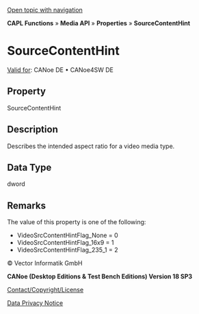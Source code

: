 [Open topic with navigation](../../../../../CANoeDEFamily.htm#Topics/CAPLFunctions/Media/Properties/CAPLfunctionSourceContentHint.md)

**CAPL Functions** » **Media API** » **Properties** » **SourceContentHint**

# SourceContentHint

[Valid for](../../../Shared/FeatureAvailability.md): CANoe DE • CANoe4SW DE

## Property

SourceContentHint

## Description

Describes the intended aspect ratio for a video media type.

## Data Type

dword

## Remarks

The value of this property is one of the following:

- VideoSrcContentHintFlag_None = 0
- VideoSrcContentHintFlag_16x9 = 1
- VideoSrcContentHintFlag_235_1 = 2

© Vector Informatik GmbH

**CANoe (Desktop Editions & Test Bench Editions) Version 18 SP3**

[Contact/Copyright/License](../../../Shared/ContactCopyrightLicense.md)

[Data Privacy Notice](https://www.vector.com/int/en/company/get-info/privacy-policy/)
